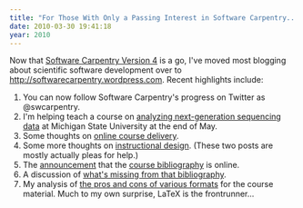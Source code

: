 ```yaml
---
title: "For Those With Only a Passing Interest in Software Carpentry..."
date: 2010-03-30 19:41:18
year: 2010
---
```

Now that <a href="http://softwarecarpentry.wordpress.com/2010/03/25/software-carpentry-version-4-is-a-go/">Software Carpentry Version 4</a> is a go, I've moved most blogging about scientific software development over to <a href="http://softwarecarpentry.wordpress.com">http://softwarecarpentry.wordpress.com</a>. Recent highlights include:
<ol>
	<li>You can now follow Software Carpentry's progress on Twitter as @swcarpentry.</li>
	<li>I'm helping teach a course on <a href="http://softwarecarpentry.wordpress.com/2010/03/25/summer-course-analyzing-next-generation-sequencing-data/">analyzing next-generation sequencing data</a> at Michigan State University at the end of May.</li>
	<li>Some thoughts on <a href="http://softwarecarpentry.wordpress.com/2010/03/26/online-delivery/">online course delivery</a>.</li>
	<li>Some more thoughts on <a href="http://softwarecarpentry.wordpress.com/2010/03/26/instructional-design/">instructional design</a>. (These two posts are mostly actually pleas for help.)</li>
	<li>The <a href="http://softwarecarpentry.wordpress.com/2010/03/28/recommended-reading/">announcement</a> that the <a href="http://softwarecarpentry.wordpress.com/reading/">course bibliography</a> is online.</li>
	<li>A discussion of <a href="http://softwarecarpentry.wordpress.com/2010/03/29/whats-not-on-the-reading-list/">what's missing from that bibliography</a>.</li>
	<li>My analysis of <a href="http://softwarecarpentry.wordpress.com/2010/03/30/formats/">the pros and cons of various formats</a> for the course material. Much to my own surprise, LaTeX is the frontrunner...</li>
</ol>
